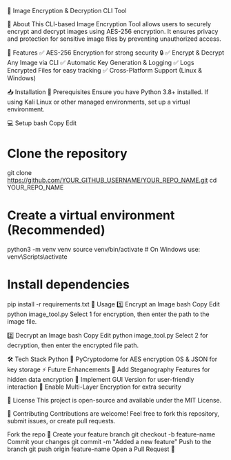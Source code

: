 🔐 Image Encryption & Decryption CLI Tool




📌 About
This CLI-based Image Encryption Tool allows users to securely encrypt and decrypt images using AES-256 encryption. It ensures privacy and protection for sensitive image files by preventing unauthorized access.

🚀 Features
✅ AES-256 Encryption for strong security 🔒
✅ Encrypt & Decrypt Any Image via CLI
✅ Automatic Key Generation & Logging
✅ Logs Encrypted Files for easy tracking
✅ Cross-Platform Support (Linux & Windows)

📥 Installation
🔧 Prerequisites
Ensure you have Python 3.8+ installed. If using Kali Linux or other managed environments, set up a virtual environment.

💻 Setup
bash
Copy
Edit
# Clone the repository
git clone https://github.com/YOUR_GITHUB_USERNAME/YOUR_REPO_NAME.git
cd YOUR_REPO_NAME

# Create a virtual environment (Recommended)
python3 -m venv venv
source venv/bin/activate  # On Windows use: venv\Scripts\activate

# Install dependencies
pip install -r requirements.txt
🔐 Usage
1️⃣ Encrypt an Image
bash
Copy
Edit
python image_tool.py
Select 1 for encryption, then enter the path to the image file.

2️⃣ Decrypt an Image
bash
Copy
Edit
python image_tool.py
Select 2 for decryption, then enter the encrypted file path.

🛠 Tech Stack
Python 🐍
PyCryptodome for AES encryption
OS & JSON for key storage
⚡ Future Enhancements
📌 Add Steganography Features for hidden data encryption
📌 Implement GUI Version for user-friendly interaction
📌 Enable Multi-Layer Encryption for extra security

📜 License
This project is open-source and available under the MIT License.

🤝 Contributing
Contributions are welcome! Feel free to fork this repository, submit issues, or create pull requests.

Fork the repo 🍴
Create your feature branch git checkout -b feature-name
Commit your changes git commit -m "Added a new feature"
Push to the branch git push origin feature-name
Open a Pull Request 📢
